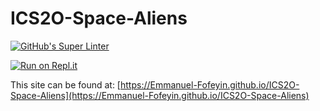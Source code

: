 # ICS2O-Space-Aliens

[![GitHub's Super Linter](https://github.com/Emmanuel-Fofeyin/ICS2O-Space-Aliens/workflows/GitHub's%20Super%20Linter/badge.svg)](https://github.com/Emmanuel-Fofeyin/ICS2O-Space-Aliens/actions)



[![Run on Repl.it](https://repl.it/badge/github/Emmanuel-Fofeyin/ICS2O-Space-Aliens)](https://repl.it/github/Emmanuel-Fofeyin/ICS2O-Space-Aliens)

This site can be found at: [https://Emmanuel-Fofeyin.github.io/ICS2O-Space-Aliens](https://Emmanuel-Fofeyin.github.io/ICS2O-Space-Aliens)
